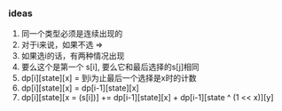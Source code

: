 ### ideas
1. 同一个类型必须是连续出现的
2. 对于i来说，如果不选 => 
3. 如果选i的话，有两种情况出现
4. 要么这个是第一个 s[i], 要么它和最后选择的s[j]相同
5. dp[i][state][x] = 到i为止最后一个选择是x时的计数
6. dp[i][state][x] = dp[i-1][state][x]
7. dp[i][state][x = (s[i])] += dp[i-1][state][x] + dp[i-1][state ^ (1 << x)][y]
